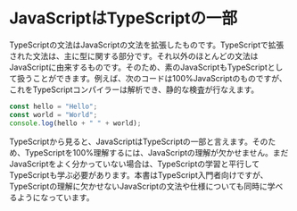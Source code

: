 # JavaScriptはTypeScriptの一部

TypeScriptの文法はJavaScriptの文法を拡張したものです。TypeScriptで拡張された文法は、主に型に関する部分です。それ以外のほとんどの文法はJavaScriptに由来するものです。そのため、素のJavaScriptもTypeScriptとして扱うことができます。例えば、次のコードは100%JavaScriptのものですが、これをTypeScriptコンパイラーは解析でき、静的な検査が行なえます。

```javascript
const hello = "Hello";
const world = "World";
console.log(hello + " " + world);
```

TypeScriptから見ると、JavaScriptはTypeScriptの一部と言えます。そのため、TypeScriptを100%理解するには、JavaScriptの理解が欠かせません。まだJavaScriptをよく分かっていない場合は、TypeScriptの学習と平行してTypeScriptも学ぶ必要があります。本書はTypeScript入門者向けですが、TypeScriptの理解に欠かせないJavaScriptの文法や仕様についても同時に学べるようになっています。

